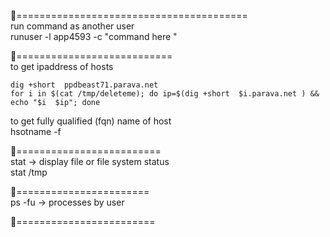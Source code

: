 





🎱========================================   
run command as another user   
runuser -l  app4593  -c "command here "   

🏀===========================   
to get ipaddress of hosts   
```
dig +short  ppdbeast71.parava.net
for i in $(cat /tmp/deleteme); do ip=$(dig +short  $i.parava.net ) && echo "$i  $ip"; done   
```
to get fully qualified (fqn) name of host     
hsotname -f  

🏀=========================   
stat -> display file or file system status    
stat /tmp 

🏀=======================         
ps -fu  ->  processes by user    

🏀========================    



